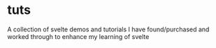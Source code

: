 # tuts

A collection of svelte demos and tutorials I have found/purchased and worked through to enhance my learning of svelte
